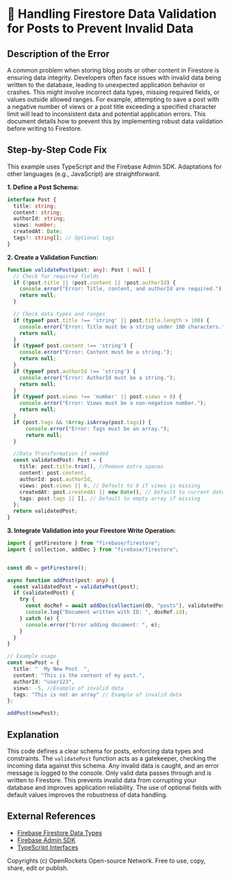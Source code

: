 # 🐞 Handling Firestore Data Validation for Posts to Prevent Invalid Data


## Description of the Error

A common problem when storing blog posts or other content in Firestore is ensuring data integrity.  Developers often face issues with invalid data being written to the database, leading to unexpected application behavior or crashes. This might involve incorrect data types, missing required fields, or values outside allowed ranges.  For example, attempting to save a post with a negative number of views or a post title exceeding a specified character limit will lead to inconsistent data and potential application errors. This document details how to prevent this by implementing robust data validation before writing to Firestore.

## Step-by-Step Code Fix

This example uses TypeScript and the Firebase Admin SDK.  Adaptations for other languages (e.g., JavaScript) are straightforward.

**1. Define a Post Schema:**

```typescript
interface Post {
  title: string;
  content: string;
  authorId: string;
  views: number;
  createdAt: Date;
  tags?: string[]; // Optional tags
}
```

**2. Create a Validation Function:**

```typescript
function validatePost(post: any): Post | null {
  // Check for required fields
  if (!post.title || !post.content || !post.authorId) {
    console.error("Error: Title, content, and authorId are required.");
    return null;
  }

  // Check data types and ranges
  if (typeof post.title !== 'string' || post.title.length > 100) {
    console.error("Error: Title must be a string under 100 characters.");
    return null;
  }
  if (typeof post.content !== 'string') {
    console.error("Error: Content must be a string.");
    return null;
  }
  if (typeof post.authorId !== 'string') {
    console.error("Error: AuthorId must be a string.");
    return null;
  }
  if (typeof post.views !== 'number' || post.views < 0) {
    console.error("Error: Views must be a non-negative number.");
    return null;
  }
  if (post.tags && !Array.isArray(post.tags)) {
      console.error("Error: Tags must be an array.");
      return null;
  }

  //Data Transformation if needed
  const validatedPost: Post = {
    title: post.title.trim(), //Remove extra spaces
    content: post.content,
    authorId: post.authorId,
    views: post.views || 0, // Default to 0 if views is missing
    createdAt: post.createdAt || new Date(), // Default to current date if missing
    tags: post.tags || [], // Default to empty array if missing
  };
  return validatedPost;
}
```

**3. Integrate Validation into your Firestore Write Operation:**

```typescript
import { getFirestore } from "firebase/firestore";
import { collection, addDoc } from "firebase/firestore";


const db = getFirestore();

async function addPost(post: any) {
  const validatedPost = validatePost(post);
  if (validatedPost) {
    try {
      const docRef = await addDoc(collection(db, "posts"), validatedPost);
      console.log("Document written with ID: ", docRef.id);
    } catch (e) {
      console.error("Error adding document: ", e);
    }
  }
}

// Example usage
const newPost = {
  title: "  My New Post  ",
  content: "This is the content of my post.",
  authorId: "user123",
  views: -5, //Example of invalid data
  tags: "This is not an array" // Example of invalid data
};

addPost(newPost);
```

## Explanation

This code defines a clear schema for posts, enforcing data types and constraints. The `validatePost` function acts as a gatekeeper, checking the incoming data against this schema.  Any invalid data is caught, and an error message is logged to the console. Only valid data passes through and is written to Firestore.  This prevents invalid data from corrupting your database and improves application reliability. The use of optional fields with default values improves the robustness of data handling.


## External References

* [Firebase Firestore Data Types](https://firebase.google.com/docs/firestore/data-model)
* [Firebase Admin SDK](https://firebase.google.com/docs/admin/setup)
* [TypeScript Interfaces](https://www.typescriptlang.org/docs/handbook/interfaces.html)


Copyrights (c) OpenRockets Open-source Network. Free to use, copy, share, edit or publish.

